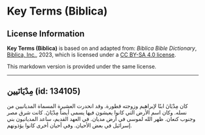 # Key Terms (Biblica)

## License Information

**Key Terms (Biblica)** is based on and adapted from: _Biblica Bible Dictionary_, [Biblica, Inc.](https://www.biblica.com/), 2023, which is licensed under a [CC BY-SA 4.0 license](https://creativecommons.org/licenses/by-sa/4.0/legalcode.en).

This markdown version is provided under the same license.



--------------------------------

## مِدْيَانَيين (id: 134105)

كان مِدْيَانَ ابنًا لإبراهيم وزوجته قطورة. وقد انحدرت العشيرة المسماة المديانيين من نسله. وكان اسم الأرض التي كانوا يعيشون فيها يسمى أيضاً مِدْيَانَ. كانت شرق مصر وجنوب كنعان. ظهر الله لموسى في أرض مديان. في العهد القديم، ساعد المديانيون بني إسرائيل في بعض الأحيان. وفي أحيان أخرى كانوا يؤذونهم.


